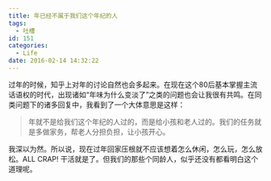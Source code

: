 ```yaml
---
title: 年已经不属于我们这个年纪的人
tags:
  - 吐槽
id: 151
categories:
  - Life
date: 2016-02-14 14:32:22
---
```


过年的时候，知乎上对年的讨论自然也会多起来。在现在这个80后基本掌握主流话语权的时代，出现诸如“年味为什么变淡了”之类的问题也会让我很有共鸣。在同类问题下的诸多回复中，我看到了一个大体意思是这样：

> 年就不是给我们这个年纪的人过的，而是给小孩和老人过的。我们的任务就是多做家务，帮老人分担负担，让小孩开心。

我深以为然。所以说，现在过年回家压根就不应该想着怎么休闲，怎么玩，怎么放松。ALL CRAP! 干活就是了。但我们的那些个同龄人，似乎还没有都看明白这个道理呢。